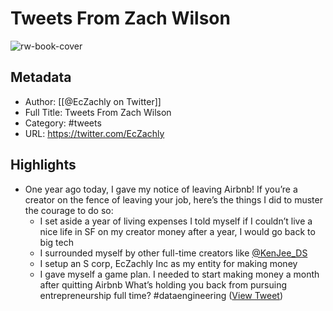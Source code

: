 # Tweets From Zach Wilson

![rw-book-cover](https://pbs.twimg.com/profile_images/1677386353217265664/B0VSKY7c.jpg)

## Metadata
- Author: [[@EcZachly on Twitter]]
- Full Title: Tweets From Zach Wilson
- Category: #tweets
- URL: https://twitter.com/EcZachly

## Highlights
- One year ago today, I gave my notice of leaving Airbnb!
  If you’re a creator on the fence of leaving your job, here’s the things I did to muster the courage to do so:
  - I set aside a year of living expenses
  I told myself if I couldn’t live a nice life in SF on my creator money after a year, I would go back to big tech
  - I surrounded myself by other full-time creators like <a href="https://twitter.com/KenJee_DS">@KenJee_DS</a> 
  - I setup an S corp, EcZachly Inc as my entity for making money
  - I gave myself a game plan. I needed to start making money a month after quitting Airbnb
  What’s holding you back from pursuing entrepreneurship full time?
  #dataengineering ([View Tweet](https://twitter.com/EcZachly/status/1758194933301985309))
